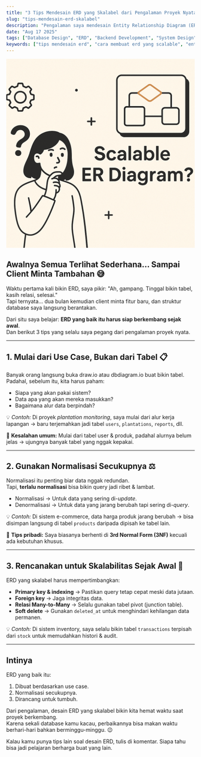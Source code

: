 ```yaml
---
title: "3 Tips Mendesain ERD yang Skalabel dari Pengalaman Proyek Nyata"
slug: "tips-mendesain-erd-skalabel"
description: "Pengalaman saya mendesain Entity Relationship Diagram (ERD) yang scalable untuk proyek nyata, lengkap dengan 3 tips praktis agar database tetap rapi dan siap berkembang."
date: "Aug 17 2025"
tags: ["Database Design", "ERD", "Backend Development", "System Design", "Scalable System"]
keywords: ["tips mendesain erd", "cara membuat erd yang scalable", "entity relationship diagram", "desain database", "erd proyek nyata"]
---
```


![Ilustrasi ERD Database](erd-design.png)

## Awalnya Semua Terlihat Sederhana... Sampai Client Minta Tambahan 😅

Waktu pertama kali bikin ERD, saya pikir: "Ah, gampang. Tinggal bikin tabel, kasih relasi, selesai."  
Tapi ternyata... dua bulan kemudian client minta fitur baru, dan struktur database saya langsung berantakan.

Dari situ saya belajar: **ERD yang baik itu harus siap berkembang sejak awal**.  
Dan berikut 3 tips yang selalu saya pegang dari pengalaman proyek nyata.

---

## 1. Mulai dari Use Case, Bukan dari Tabel 📋

Banyak orang langsung buka draw.io atau dbdiagram.io buat bikin tabel.  
Padahal, sebelum itu, kita harus paham:

- Siapa yang akan pakai sistem?
- Data apa yang akan mereka masukkan?
- Bagaimana alur data berpindah?

💡 *Contoh:* Di proyek *plantation monitoring*, saya mulai dari alur kerja lapangan → baru terjemahkan jadi tabel `users`, `plantations`, `reports`, dll.

📌 **Kesalahan umum:** Mulai dari tabel user & produk, padahal alurnya belum jelas → ujungnya banyak tabel yang nggak kepakai.

---

## 2. Gunakan Normalisasi Secukupnya ⚖️

Normalisasi itu penting biar data nggak redundan.  
Tapi, **terlalu normalisasi** bisa bikin query jadi ribet & lambat.

- Normalisasi → Untuk data yang sering di-*update*.
- Denormalisasi → Untuk data yang jarang berubah tapi sering di-*query*.

💡 *Contoh:* Di sistem e-commerce, data harga produk jarang berubah → bisa disimpan langsung di tabel `products` daripada dipisah ke tabel lain.

📌 **Tips pribadi:** Saya biasanya berhenti di **3rd Normal Form (3NF)** kecuali ada kebutuhan khusus.

---

## 3. Rencanakan untuk Skalabilitas Sejak Awal 🚀

ERD yang skalabel harus mempertimbangkan:
- **Primary key & indexing** → Pastikan query tetap cepat meski data jutaan.
- **Foreign key** → Jaga integritas data.
- **Relasi Many-to-Many** → Selalu gunakan tabel pivot (junction table).
- **Soft delete** → Gunakan `deleted_at` untuk menghindari kehilangan data permanen.

💡 *Contoh:* Di sistem inventory, saya selalu bikin tabel `transactions` terpisah dari `stock` untuk memudahkan histori & audit.

---

## Intinya

ERD yang baik itu:
1. Dibuat berdasarkan use case.
2. Normalisasi secukupnya.
3. Dirancang untuk tumbuh.

Dari pengalaman, desain ERD yang skalabel bikin kita hemat waktu saat proyek berkembang.  
Karena sekali database kamu kacau, perbaikannya bisa makan waktu berhari-hari bahkan berminggu-minggu. 😉

Kalau kamu punya tips lain soal desain ERD, tulis di komentar. Siapa tahu bisa jadi pelajaran berharga buat yang lain.
